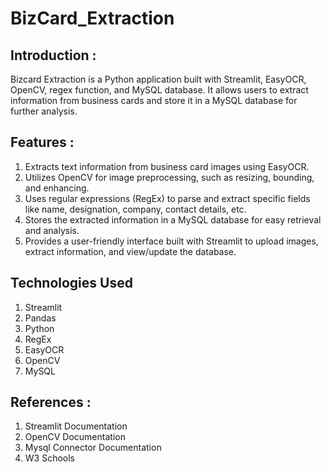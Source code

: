 # BizCard_Extraction
## Introduction :
Bizcard Extraction is a Python application built with Streamlit, EasyOCR, OpenCV, regex function, and MySQL database. It allows users to extract information from business cards and store it in a MySQL database for further analysis.

## Features :
1) Extracts text information from business card images using EasyOCR.
2) Utilizes OpenCV for image preprocessing, such as resizing, bounding, and enhancing.
3) Uses regular expressions (RegEx) to parse and extract specific fields like name, designation, company, contact details, etc.
4) Stores the extracted information in a MySQL database for easy retrieval and analysis.
5) Provides a user-friendly interface built with Streamlit to upload images, extract information, and view/update the database.

## Technologies Used
1) Streamlit
2) Pandas
3) Python
4) RegEx
5) EasyOCR
6) OpenCV
7) MySQL

## References :
1) Streamlit Documentation
2) OpenCV Documentation
3) Mysql Connector Documentation
4) W3 Schools



